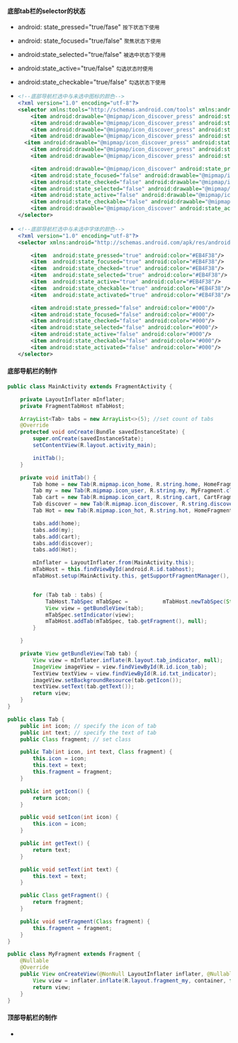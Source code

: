 

#### 底部tab栏的selector的状态

- android: state_pressed="true/fase" `按下状态下使用`

- android: state_focused="true/false" `聚焦状态下使用`

- android:state_selected="true/false" `被选中状态下使用`

- android:state_active="true/false" `勾选状态时使用`

- android:state_checkable="true/false"  `勾选状态下使用`

- ````xml
  <!--底部导航栏选中与未选中图标的颜色-->
  <?xml version="1.0" encoding="utf-8"?>
  <selector xmlns:tools="http://schemas.android.com/tools" xmlns:android="http://schemas.android.com/apk/res/android">
      <item android:drawable="@mipmap/icon_discover_press" android:state_pressed="true"/>
      <item android:drawable="@mipmap/icon_discover_press" android:state_focused="true" />
      <item android:drawable="@mipmap/icon_discover_press" android:state_checked="true" />
      <item android:drawable="@mipmap/icon_discover_press" android:state_selected="true"/>
    <item android:drawable="@mipmap/icon_discover_press" android:state_active="true" />
      <item android:drawable="@mipmap/icon_discover_press" android:state_checkable="true"/>
      <item android:drawable="@mipmap/icon_discover_press" android:state_activated="true"/>
  
      <item android:drawable="@mipmap/icon_discover" android:state_pressed="false"/>
      <item android:state_focused="false" android:drawable="@mipmap/icon_discover"/>
      <item android:state_checked="false" android:drawable="@mipmap/icon_discover"/>
      <item android:state_selected="false" android:drawable="@mipmap/icon_discover"/>
      <item android:state_active="false" android:drawable="@mipmap/icon_discover"/>
      <item android:state_checkable="false" android:drawable="@mipmap/icon_discover"/>
      <item android:drawable="@mipmap/icon_discover" android:state_activated="false"/>
  </selector>
  ````
  
- ```xml
  <!--底部导航栏选中与未选中字体的颜色-->
  <?xml version="1.0" encoding="utf-8"?>
  <selector xmlns:android="http://schemas.android.com/apk/res/android">
  
      <item  android:state_pressed="true" android:color="#EB4F38"/>
      <item  android:state_focused="true" android:color="#EB4F38"/>
      <item  android:state_checked="true" android:color="#EB4F38"/>
      <item  android:state_selected="true" android:color="#EB4F38"/>
      <item  android:state_active="true" android:color="#EB4F38"/>
      <item  android:state_checkable="true" android:color="#EB4F38"/>
      <item  android:state_activated="true" android:color="#EB4F38"/>
  
      <item android:state_pressed="false" android:color="#000"/>
      <item android:state_focused="false" android:color="#000"/>
      <item android:state_checked="false" android:color="#000"/>
      <item android:state_selected="false" android:color="#000"/>
      <item android:state_active="false" android:color="#000"/>
      <item android:state_checkable="false" android:color="#000"/>
      <item android:state_activated="false" android:color="#000"/>
  </selector>
  ```

  

#### 底部导航栏的制作
```java
public class MainActivity extends FragmentActivity {

    private LayoutInflater mInflater;
    private FragmentTabHost mTabHost;

    ArrayList<Tab> tabs = new ArrayList<>(5); //set count of tabs
    @Override
    protected void onCreate(Bundle savedInstanceState) {
        super.onCreate(savedInstanceState);
        setContentView(R.layout.activity_main);

        initTab();
    }

    private void initTab() {
        Tab home = new Tab(R.mipmap.icon_home, R.string.home, HomeFragment.class);
        Tab my = new Tab(R.mipmap.icon_user, R.string.my, MyFragment.class);
        Tab cart = new Tab(R.mipmap.icon_cart, R.string.cart, CartFragment.class);
        Tab discover = new Tab(R.mipmap.icon_discover, R.string.discover, DiscoverFragment.class);
        Tab Hot = new Tab(R.mipmap.icon_hot, R.string.hot, HomeFragment.class);

        tabs.add(home);
        tabs.add(my);
        tabs.add(cart);
        tabs.add(discover);
        tabs.add(Hot);

        mInflater = LayoutInflater.from(MainActivity.this);
        mTabHost = this.findViewById(android.R.id.tabhost);
        mTabHost.setup(MainActivity.this, getSupportFragmentManager(), R.id.realtabcontent);


        for (Tab tab : tabs) {
            TabHost.TabSpec mTabSpec = 			 mTabHost.newTabSpec(String.valueOf(tab.getText()));
            View view = getBundleView(tab);
            mTabSpec.setIndicator(view);
            mTabHost.addTab(mTabSpec, tab.getFragment(), null);
        }

    }

    private View getBundleView(Tab tab) {
        View view = mInflater.inflate(R.layout.tab_indicator, null);
        ImageView imageView = view.findViewById(R.id.icon_tab);
        TextView textView = view.findViewById(R.id.txt_indicator);
        imageView.setBackgroundResource(tab.getIcon());
        textView.setText(tab.getText());
        return view;
    }
}

public class Tab {
    public int icon; // specify the icon of tab
    public int text; // specify the text of tab
    public Class fragment; // set class

    public Tab(int icon, int text, Class fragment) {
        this.icon = icon;
        this.text = text;
        this.fragment = fragment;
    }

    public int getIcon() {
        return icon;
    }

    public void setIcon(int icon) {
        this.icon = icon;
    }

    public int getText() {
        return text;
    }

    public void setText(int text) {
        this.text = text;
    }

    public Class getFragment() {
        return fragment;
    }

    public void setFragment(Class fragment) {
        this.fragment = fragment;
    }
}

public class MyFragment extends Fragment {
    @Nullable
    @Override
    public View onCreateView(@NonNull LayoutInflater inflater, @Nullable ViewGroup container, @Nullable Bundle savedInstanceState) {
        View view = inflater.inflate(R.layout.fragment_my, container, false);
        return view;
    }
}


```

#### 顶部导航栏的制作

- 